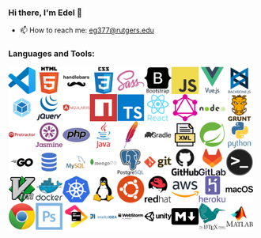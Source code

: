 ### Hi there, I'm Edel 👋

- 📫 How to reach me: eg377@rutgers.edu



### Languages and Tools:

[<img align="left" alt="Visual Studio Code" width="55px" src="https://raw.githubusercontent.com/github/explore/80688e429a7d4ef2fca1e82350fe8e3517d3494d/topics/visual-studio-code/visual-studio-code.png" />][linkedin] 

[<img align="left" alt="HTML5" width="55px" src="https://raw.githubusercontent.com/github/explore/80688e429a7d4ef2fca1e82350fe8e3517d3494d/topics/html/html.png" />][linkedin] 

[<img align="left" alt="Handlebars" width="55px" src="https://raw.githubusercontent.com/devicons/devicon/7178157ef9aca1da403d1e73229a02af8571bd36/icons/handlebars/handlebars-original-wordmark.svg" />][linkedin] 

[<img align="left" alt="CSS3" width="55px" src="https://raw.githubusercontent.com/github/explore/80688e429a7d4ef2fca1e82350fe8e3517d3494d/topics/css/css.png" />][linkedin] 

[<img align="left" alt="Sass" width="55px" src="https://raw.githubusercontent.com/github/explore/80688e429a7d4ef2fca1e82350fe8e3517d3494d/topics/sass/sass.png" />][linkedin] 

[<img align="left" alt="Bootstrap" width="55px" src="https://raw.githubusercontent.com/devicons/devicon/7178157ef9aca1da403d1e73229a02af8571bd36/icons/bootstrap/bootstrap-plain-wordmark.svg" />][linkedin] 

[<img align="left" alt="JavaScript" width="55px" src="https://raw.githubusercontent.com/github/explore/80688e429a7d4ef2fca1e82350fe8e3517d3494d/topics/javascript/javascript.png" />][linkedin] 

[<img align="left" alt="Vue" width="55px" src="https://raw.githubusercontent.com/devicons/devicon/7178157ef9aca1da403d1e73229a02af8571bd36/icons/vuejs/vuejs-original-wordmark.svg" />][linkedin] 

[<img align="left" alt="Backbone" width="55px" src="https://raw.githubusercontent.com/devicons/devicon/7178157ef9aca1da403d1e73229a02af8571bd36/icons/backbonejs/backbonejs-original-wordmark.svg" />][linkedin] 

[<img align="left" alt="Webpack" width="55px" src="https://raw.githubusercontent.com/github/explore/80688e429a7d4ef2fca1e82350fe8e3517d3494d/topics/webpack/webpack.png" />][linkedin] 

[<img align="left" alt="jQuery" width="55px" src="https://raw.githubusercontent.com/devicons/devicon/7178157ef9aca1da403d1e73229a02af8571bd36/icons/jquery/jquery-original-wordmark.svg" />][linkedin] 

[<img align="left" alt="Angular" width="55px" src="https://raw.githubusercontent.com/devicons/devicon/7178157ef9aca1da403d1e73229a02af8571bd36/icons/angularjs/angularjs-plain-wordmark.svg" />][linkedin] 

[<img align="left" alt="npm" width="55px" src="https://raw.githubusercontent.com/github/explore/80688e429a7d4ef2fca1e82350fe8e3517d3494d/topics/npm/npm.png" />][linkedin] 

[<img align="left" alt="TypeScript" width="55px" src="https://raw.githubusercontent.com/devicons/devicon/7178157ef9aca1da403d1e73229a02af8571bd36/icons/typescript/typescript-plain.svg" />][linkedin] 

[<img align="left" alt="React" width="55px" src="https://raw.githubusercontent.com/devicons/devicon/7178157ef9aca1da403d1e73229a02af8571bd36/icons/react/react-original-wordmark.svg" />][linkedin] 

[<img align="left" alt="GraphQL" width="55px" src="https://raw.githubusercontent.com/github/explore/80688e429a7d4ef2fca1e82350fe8e3517d3494d/topics/graphql/graphql.png" />][linkedin] 

[<img align="left" alt="Node.js" width="55px" src="https://raw.githubusercontent.com/devicons/devicon/7178157ef9aca1da403d1e73229a02af8571bd36/icons/nodejs/nodejs-original-wordmark.svg" />][linkedin] 

[<img align="left" alt="Grunt" width="55px" src="https://raw.githubusercontent.com/devicons/devicon/7178157ef9aca1da403d1e73229a02af8571bd36/icons/grunt/grunt-original-wordmark.svg" />][linkedin] 

[<img align="left" alt="Protractor" width="55px" src="https://raw.githubusercontent.com/devicons/devicon/7178157ef9aca1da403d1e73229a02af8571bd36/icons/protractor/protractor-plain-wordmark.svg" />][linkedin] 

[<img align="left" alt="Jasmine" width="55px" src="https://raw.githubusercontent.com/devicons/devicon/7178157ef9aca1da403d1e73229a02af8571bd36/icons/jasmine/jasmine-plain-wordmark.svg" />][linkedin] 

[<img align="left" alt="PHP" width="55px" src="https://raw.githubusercontent.com/devicons/devicon/7178157ef9aca1da403d1e73229a02af8571bd36/icons/php/php-original.svg" />][linkedin] 

[<img align="left" alt="Java" width="55px" src="https://raw.githubusercontent.com/devicons/devicon/7178157ef9aca1da403d1e73229a02af8571bd36/icons/java/java-original-wordmark.svg" />][linkedin]

[<img align="left" alt="Maven" width="55px" src="https://raw.githubusercontent.com/github/explore/80688e429a7d4ef2fca1e82350fe8e3517d3494d/topics/maven/maven.png" />][linkedin]

[<img align="left" alt="Gradle" width="55px" src="https://raw.githubusercontent.com/devicons/devicon/7178157ef9aca1da403d1e73229a02af8571bd36/icons/gradle/gradle-plain-wordmark.svg" />][linkedin] 

[<img align="left" alt="XML" width="55px" src="https://raw.githubusercontent.com/github/explore/05a6f4c574a32b6b2f04c2e589f6c82d9df46a5d/topics/xml/xml.png" />][linkedin]

[<img align="left" alt="Spring Boot" width="55px" src="https://raw.githubusercontent.com/github/explore/80688e429a7d4ef2fca1e82350fe8e3517d3494d/topics/spring-boot/spring-boot.png" />][linkedin]

[<img align="left" alt="Python" width="55px" src="https://raw.githubusercontent.com/devicons/devicon/7178157ef9aca1da403d1e73229a02af8571bd36/icons/python/python-original-wordmark.svg" />][linkedin] 

[<img align="left" alt="Go" width="55px" src="https://raw.githubusercontent.com/github/explore/80688e429a7d4ef2fca1e82350fe8e3517d3494d/topics/go/go.png" />][linkedin] 

[<img align="left" alt="SQL" width="55px" src="https://raw.githubusercontent.com/github/explore/80688e429a7d4ef2fca1e82350fe8e3517d3494d/topics/sql/sql.png" />][linkedin] 

[<img align="left" alt="MySQL" width="55px" src="https://raw.githubusercontent.com/github/explore/80688e429a7d4ef2fca1e82350fe8e3517d3494d/topics/mysql/mysql.png" />][linkedin] 

[<img align="left" alt="MongoDB" width="55px" src="https://raw.githubusercontent.com/github/explore/80688e429a7d4ef2fca1e82350fe8e3517d3494d/topics/mongodb/mongodb.png" />][linkedin] 

[<img align="left" alt="PostgreSQL" width="55px" src="https://raw.githubusercontent.com/devicons/devicon/7178157ef9aca1da403d1e73229a02af8571bd36/icons/postgresql/postgresql-original-wordmark.svg" />][linkedin] 

[<img align="left" alt="Git" width="55px" src="https://raw.githubusercontent.com/github/explore/80688e429a7d4ef2fca1e82350fe8e3517d3494d/topics/git/git.png" />][linkedin] 

[<img align="left" alt="GitHub" width="55px" src="https://raw.githubusercontent.com/devicons/devicon/7178157ef9aca1da403d1e73229a02af8571bd36/icons/github/github-original-wordmark.svg" />][linkedin] 

[<img align="left" alt="GitLab" width="55px" src="https://raw.githubusercontent.com/devicons/devicon/7178157ef9aca1da403d1e73229a02af8571bd36/icons/gitlab/gitlab-original-wordmark.svg" />][linkedin] 

[<img align="left" alt="Terminal" width="55px" src="https://raw.githubusercontent.com/github/explore/80688e429a7d4ef2fca1e82350fe8e3517d3494d/topics/terminal/terminal.png" />][linkedin] 

[<img align="left" alt="Vim" width="55px" src="https://raw.githubusercontent.com/github/explore/80688e429a7d4ef2fca1e82350fe8e3517d3494d/topics/vim/vim.png" />][linkedin] 

[<img align="left" alt="docker" width="55px" src="https://raw.githubusercontent.com/devicons/devicon/7178157ef9aca1da403d1e73229a02af8571bd36/icons/docker/docker-original-wordmark.svg" />][linkedin] 

[<img align="left" alt="
Kubernetes" width="55px" src="https://raw.githubusercontent.com/github/explore/01ea2a586e5da744792d0ccfce2f68b861f29301/topics/kubernetes/kubernetes.png" />][linkedin] 

[<img align="left" alt="Linux" width="55px" src="https://raw.githubusercontent.com/github/explore/80688e429a7d4ef2fca1e82350fe8e3517d3494d/topics/linux/linux.png" />][linkedin] 

[<img align="left" alt="Ubuntu" width="55px" src="https://raw.githubusercontent.com/github/explore/80688e429a7d4ef2fca1e82350fe8e3517d3494d/topics/ubuntu/ubuntu.png" />][linkedin] 

[<img align="left" alt="redhat" width="55px" src="https://raw.githubusercontent.com/devicons/devicon/7178157ef9aca1da403d1e73229a02af8571bd36/icons/redhat/redhat-original-wordmark.svg" />][linkedin] 

[<img align="left" alt="AWS" width="55px" src="https://raw.githubusercontent.com/devicons/devicon/7178157ef9aca1da403d1e73229a02af8571bd36/icons/amazonwebservices/amazonwebservices-original-wordmark.svg" />][linkedin]

[<img align="left" alt="Heroku" width="55px" src="https://raw.githubusercontent.com/devicons/devicon/7178157ef9aca1da403d1e73229a02af8571bd36/icons/heroku/heroku-plain-wordmark.svg" />][linkedin] 

[<img align="left" alt="macOS" width="55px" src="https://raw.githubusercontent.com/github/explore/868696fc547869eb5de5add3b3695abdd43bb9dc/topics/macos/macos.png" />][linkedin] 

[<img align="left" alt="Chrome" width="55px" src="https://raw.githubusercontent.com/devicons/devicon/7178157ef9aca1da403d1e73229a02af8571bd36/icons/chrome/chrome-original.svg" />][linkedin] 

[<img align="left" alt="Photoshop" width="55px" src="https://raw.githubusercontent.com/devicons/devicon/7178157ef9aca1da403d1e73229a02af8571bd36/icons/photoshop/photoshop-line.svg" />][linkedin] 

[<img align="left" alt="JetBrains" width="55px" src="https://raw.githubusercontent.com/devicons/devicon/7178157ef9aca1da403d1e73229a02af8571bd36/icons/jetbrains/jetbrains-original.svg" />][linkedin] 

[<img align="left" alt="IntelliJ IDEA" width="55px" src="https://raw.githubusercontent.com/devicons/devicon/7178157ef9aca1da403d1e73229a02af8571bd36/icons/intellij/intellij-original-wordmark.svg" />][linkedin] 

[<img align="left" alt="Webstorm" width="55px" src="https://raw.githubusercontent.com/devicons/devicon/7178157ef9aca1da403d1e73229a02af8571bd36/icons/webstorm/webstorm-original-wordmark.svg" />][linkedin] 

[<img align="left" alt="Unity" width="55px" src="https://raw.githubusercontent.com/github/explore/80688e429a7d4ef2fca1e82350fe8e3517d3494d/topics/unity/unity.png" />][linkedin] 

[<img align="left" alt="LaTex" width="55px" src="https://raw.githubusercontent.com/github/explore/80688e429a7d4ef2fca1e82350fe8e3517d3494d/topics/markdown/markdown.png" />][linkedin]

[<img align="left" alt="LaTex" width="55px" src="https://raw.githubusercontent.com/github/explore/80688e429a7d4ef2fca1e82350fe8e3517d3494d/topics/latex/latex.png" />][linkedin] 

[<img align="left" alt="MATLAB" width="55px" src="https://raw.githubusercontent.com/github/explore/80688e429a7d4ef2fca1e82350fe8e3517d3494d/topics/matlab/matlab.png" />][linkedin] 

<br/>

&nbsp;

<br/>

&nbsp;

<br/>

&nbsp;

<!--
<details>
  <summary>:zap: Github Stats</summary>

  <img align="left" alt="eg377's Github Stats" src="https://github-readme-stats.codestackr.vercel.app/api?username=eg377&show_icons=true&hide_border=true" />

</details>
-->

<!--
**eg377/eg377** is a ✨ _special_ ✨ repository because its `README.md` (this file) appears on your GitHub profile.

Here are some ideas to get you started:

- 🔭 I’m currently working on ...
- 🌱 I’m currently learning ...
- 👯 I’m looking to collaborate on ...
- 🤔 I’m looking for help with ...
- 💬 Ask me about ...
- 📫 How to reach me: ...
- 😄 Pronouns: ...
- ⚡ Fun fact: ...
-->

[linkedin]: https://www.linkedin.com/in/edelg/

<!--
icons:
ttps://github.com/devicons/devicon/tree/master/icons-->
